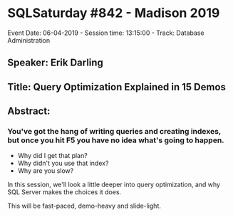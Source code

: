 # SQLSaturday #842 - Madison 2019
Event Date: 06-04-2019 - Session time: 13:15:00 - Track: Database Administration
## Speaker: Erik Darling
## Title: Query Optimization Explained in 15 Demos
## Abstract:
### You've got the hang of writing queries and creating indexes, but once you hit F5 you have no idea what's going to happen. 

* Why did I get that plan? 
* Why didn't you use that index?
* Why are you slow?

In this session, we'll look a little deeper into query optimization, and why SQL Server makes the choices it does. 

This will be fast-paced, demo-heavy and slide-light.
